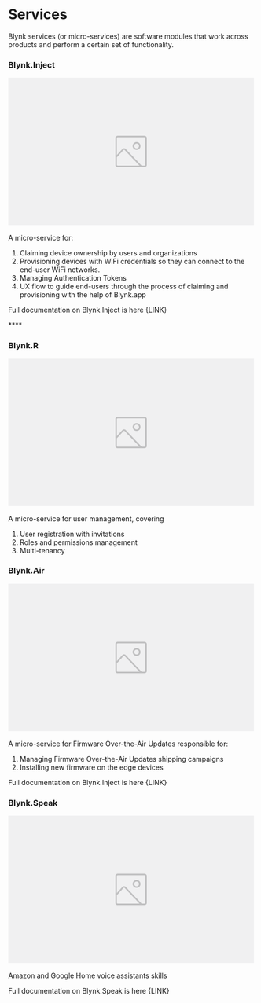 # Services

Blynk services \(or micro-services\) are software modules that work across products and perform a certain set of functionality.

### 

### Blynk.Inject

![Icon of of Blynk.inject](../../.gitbook/assets/image-placeholder.png)

A  micro-service for:

1. Claiming device ownership by users and organizations
2. Provisioning devices with WiFi credentials so they can connect to the end-user WiFi networks.
3. Managing Authentication Tokens
4. UX flow to guide end-users through the process of claiming and provisioning with the help of Blynk.app

Full documentation on Blynk.Inject is here {LINK}

\*\*\*\*

### Blynk.**R**

![Icon of of Blynk.R](../../.gitbook/assets/image-placeholder.png)

A micro-service for user management, covering

1. User registration with invitations
2. Roles and permissions management
3. Multi-tenancy



### Blynk.Air

![Icon of of Blynk.Air](../../.gitbook/assets/image-placeholder.png)

A  micro-service for Firmware Over-the-Air Updates responsible for: 

1. Managing Firmware Over-the-Air Updates shipping campaigns
2. Installing new firmware on the edge devices

Full documentation on Blynk.Inject is here {LINK}



### Blynk.Speak

![Icon of of Blynk.Speak](../../.gitbook/assets/image-placeholder.png)

Amazon and Google Home voice assistants skills

Full documentation on Blynk.Speak is here {LINK}

